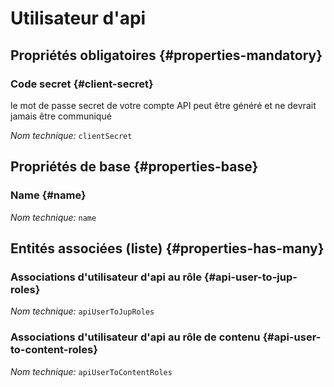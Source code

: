 # Utilisateur d'api
<!--- THIS FILE IS GENERATED PLEASE DO NOT EDIT IT DIRECTLY --->



<OH code="apiUser"/>




## Propriétés obligatoires {#properties-mandatory}
    
### Code secret {#client-secret}

le mot de passe secret de votre compte API peut être généré et ne devrait jamais être communiqué

*Nom technique:* ```clientSecret```
<PH code="apiUser:clientSecret"/>

    


## Propriétés de base {#properties-base}
    
### Name {#name}



*Nom technique:* ```name```
<PH code="apiUser:name"/>

    



## Entités associées (liste) {#properties-has-many}

### Associations d'utilisateur d'api au rôle {#api-user-to-jup-roles}



*Nom technique:* ```apiUserToJupRoles```
<PH code="apiUser:apiUserToJupRoles"/>

### Associations d'utilisateur d'api au rôle de contenu {#api-user-to-content-roles}



*Nom technique:* ```apiUserToContentRoles```
<PH code="apiUser:apiUserToContentRoles"/>





